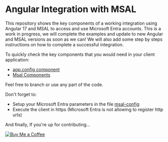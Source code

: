 # Angular Integration with MSAL

This repository shows the key components of a working integration using Angular 17 and MSAL to access and use Microsoft Entra accounts.
This is a work in progress, we will complete the examples and update to new Angular and MSAL versions as soon as we can!
We will also add some step by steps instructions on how to complete a successful integration.

To quickly check the key components that you would need in your client application: 
- [app.config component](https://github.com/zameb/Msal.Ng17/blob/main/Quipu.AngularClient/src/app/app.config.ts)
- [Msal Components](https://github.com/zameb/Msal.Ng17/tree/main/Quipu.AngularClient/src/app/msal)

Feel free to branch or use any part of the code.

Don't forget to:
- Setup your Microsoft Entra parameters in the file [msal-config](https://github.com/zameb/Msal.Ng17/blob/main/Quipu.AngularClient/src/app/msal/msal-config.ts)
- Execute the client in https (Microsoft Entra is not allowing to register http urls)

And finally, If you're up for contributing...

[![Buy Me a Coffee](https://img.buymeacoffee.com/button-api/?text=Buy%20me%20a%20coffee&emoji=&slug=zameb&button_colour=BD5FFF&font_colour=ffffff&font_family=Cookie&outline_colour=000000&coffee_colour=FFDD00)](https://www.buymeacoffee.com/zameb)
